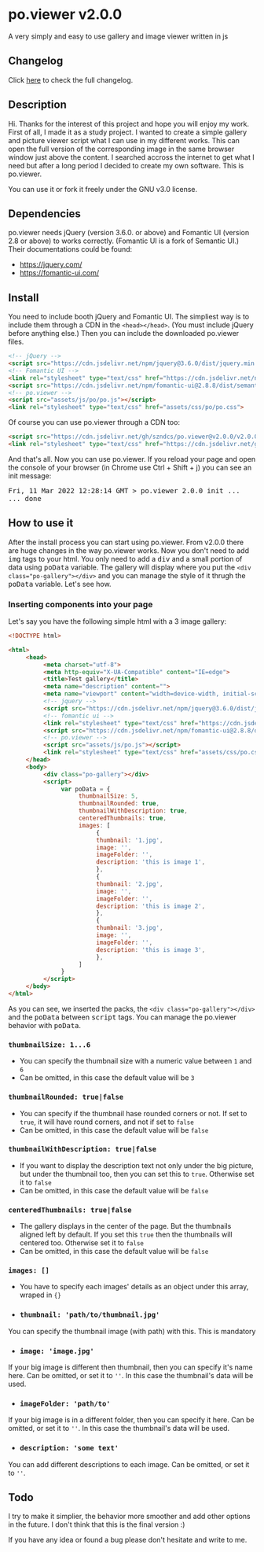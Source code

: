 # po.viewer v2.0.0
A very simply and easy to use gallery and image viewer written in js

## Changelog
Click [here](changelog.md) to check the full changelog.

## Description
Hi. Thanks for the interest of this project and hope you will enjoy my work.
First of all, I made it as a study project. I wanted to create a simple gallery and picture viewer script what I can use in my different works. This can open the full version of the corresponding image in the same browser window just above the content. I searched accross the internet to get what I need but after a long period I decided to create my own software. This is po.viewer.

You can use it or fork it freely under the GNU v3.0 license.

## Dependencies
po.viewer needs jQuery (version 3.6.0. or above) and Fomantic UI (version 2.8 or above) to works correctly. (Fomantic UI is a fork of Semantic UI.) Their documentations could be found:
- https://jquery.com/
- https://fomantic-ui.com/

## Install
You need to include booth jQuery and Fomantic UI. The simpliest way is to include them through a CDN in the <kbd>`<head></head>`</kbd>. (You must include jQuery before anything else.) Then you can include the downloaded po.viewer files.

```html
<!-- jQuery -->
<script src="https://cdn.jsdelivr.net/npm/jquery@3.6.0/dist/jquery.min.js"></script>
<!-- Fomantic UI -->
<link rel="stylesheet" type="text/css" href="https://cdn.jsdelivr.net/npm/fomantic-ui@2.8.8/dist/semantic.min.css">
<script src="https://cdn.jsdelivr.net/npm/fomantic-ui@2.8.8/dist/semantic.min.js"></script>
<!-- po.viewer -->
<script src="assets/js/po/po.js"></script>
<link rel="stylesheet" type="text/css" href="assets/css/po/po.css">
```

Of course you can use po.viewer through a CDN too:

```html
<script src="https://cdn.jsdelivr.net/gh/szndcs/po.viewer@v2.0.0/v2.0.0/assets/js/po.js"></script>
<link rel="stylesheet" type="text/css" href="https://cdn.jsdelivr.net/gh/szndcs/po.viewer@v2.0.0/v2.0.0/assets/css/po.css">
```

And that's all. Now you can use po.viewer. If you reload your page and open the console of your browser (in Chrome use Ctrl + Shift + j) you can see an init message:

<samp>
Fri, 11 Mar 2022 12:28:14 GMT > po.viewer 2.0.0 init ...<br>
... done
</samp>

## How to use it
After the install process you can start using po.viewer. From v2.0.0 there are huge changes in the way po.viewer works. Now you don't need to add <kbd>img</kbd> tags to your html. You only need to add a <kbd>div</kbd> and a small portion of data using <kbd>poData</kbd> variable. The gallery will display where you put the <kbd>`<div class="po-gallery"></div>`</kbd> and you can manage the style of it thrugh the <kbd>poData</kbd> variable. Let's see how.

### **Inserting components into your page**
Let's say you have the following simple html with a 3 image gallery:

```html
<!DOCTYPE html>

<html>
     <head>
          <meta charset="utf-8">
          <meta http-equiv="X-UA-Compatible" content="IE=edge">
          <title>Test gallery</title>
          <meta name="description" content="">
          <meta name="viewport" content="width=device-width, initial-scale=1">
          <!-- jquery -->
          <script src="https://cdn.jsdelivr.net/npm/jquery@3.6.0/dist/jquery.min.js"></script>
          <!-- fomantic ui -->
          <link rel="stylesheet" type="text/css" href="https://cdn.jsdelivr.net/npm/fomantic-ui@2.8.8/dist/semantic.min.css">
          <script src="https://cdn.jsdelivr.net/npm/fomantic-ui@2.8.8/dist/semantic.min.js"></script>
          <!-- po.viewer -->
          <script src="assets/js/po.js"></script>
          <link rel="stylesheet" type="text/css" href="assets/css/po.css">
     </head>
     <body>
          <div class="po-gallery"></div>
          <script>
               var poData = {
                    thumbnailSize: 5,
                    thumbnailRounded: true,
                    thumbnailWithDescription: true,
                    centeredThumbnails: true,
                    images: [
                         {
                         thumbnail: '1.jpg',
                         image: '',
                         imageFolder: '',
                         description: 'this is image 1',
                         },
                         {
                         thumbnail: '2.jpg',
                         image: '',
                         imageFolder: '',
                         description: 'this is image 2',
                         },
                         {
                         thumbnail: '3.jpg',
                         image: '',
                         imageFolder: '',
                         description: 'this is image 3',
                         },
                    ]
               }
          </script>
     </body>
</html>
```

As you can see, we inserted the packs, the <kbd>`<div class="po-gallery"></div>`</kbd> and the <kbd>poData</kbd> between <kbd>script</kbd> tags. You can manage the po.viewer behavior with <kbd>poData</kbd>.

### `thumbnailSize: 1...6`
* You can specify the thumbnail size with a numeric value between `1` and `6`
* Can be omitted, in this case the default value will be `3`

### `thumbnailRounded: true|false`
* You can specify if the thumbnail hase rounded corners or not. If set to `true`, it will have round corners, and not if set to `false`
* Can be omitted, in this case the default value will be `false`

### `thumbnailWithDescription: true|false`
* If you want to display the description text not only under the big picture, but under the thumbnail too, then you can set this to `true`. Otherwise set it to `false`
* Can be omitted, in this case the default value will be `false`

### `centeredThumbnails: true|false`
* The gallery displays in the center of the page. But the thumbnails aligned left by default. If you set this `true` then the thumbnails will centered too.  Otherwise set it to `false`
* Can be omitted, in this case the default value will be `false`

### `images: []`
* You have to specify each images' details as an object under this array, wraped in `{}`

* ### `thumbnail: 'path/to/thumbnail.jpg'`
You can specify the thumbnail image (with path) with this. This is mandatory

* ### `image: 'image.jpg'`
If your big image is different then thumbnail, then you can specify it's name here. Can be omitted, or set it to `''`. In this case the thumbnail's data will be used.

* ### `imageFolder: 'path/to'`
If your big image is in a different folder, then you can specify it here. Can be omitted, or set it to `''`. In this case the thumbnail's data will be used.

* ### `description: 'some text'`
You can add different descriptions to each image. Can be omitted, or set it to `''`.

## Todo

I try to make it simplier, the behavior more smoother and add other options in the future. I don't think that this is the final version :)

If you have any idea or found a bug please don't hesitate and write to me.

